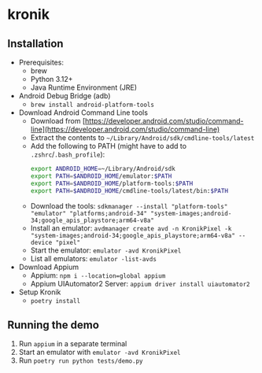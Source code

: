 # kronik

## Installation

- Prerequisites:
    - brew
    - Python 3.12+
    - Java Runtime Environment (JRE)
- Android Debug Bridge (adb)
    - `brew install android-platform-tools`
- Download Android Command Line tools
    - Download
      from [https://developer.android.com/studio/command-line](https://developer.android.com/studio/command-line)
    - Extract the contents to `~/Library/Android/sdk/cmdline-tools/latest`
    - Add the following to PATH (might have to add to `.zshrc`/`.bash_profile`):
      ```bash
      export ANDROID_HOME=~/Library/Android/sdk
      export PATH=$ANDROID_HOME/emulator:$PATH
      export PATH=$ANDROID_HOME/platform-tools:$PATH
      export PATH=$ANDROID_HOME/cmdline-tools/latest/bin:$PATH
      ```
    - Download the tools:
      `sdkmanager --install "platform-tools" "emulator" "platforms;android-34" "system-images;android-34;google_apis_playstore;arm64-v8a"`
    - Install an emulator:
      `avdmanager create avd -n KronikPixel -k "system-images;android-34;google_apis_playstore;arm64-v8a" --device "pixel"`
    - Start the emulator: `emulator -avd KronikPixel`
    - List all emulators: `emulator -list-avds`
- Download Appium
    - Appium: `npm i --location=global appium`
    - Appium UIAutomator2 Server: `appium driver install uiautomator2`
- Setup Kronik
    - `poetry install`

## Running the demo

1. Run `appium` in a separate terminal
2. Start an emulator with `emulator -avd KronikPixel`
3. Run `poetry run python tests/demo.py`

